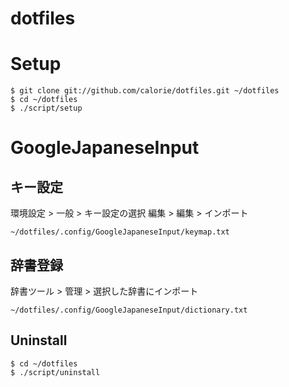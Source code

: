 dotfiles
========
# Setup

```
$ git clone git://github.com/calorie/dotfiles.git ~/dotfiles
$ cd ~/dotfiles
$ ./script/setup
```

# GoogleJapaneseInput

## キー設定

環境設定 > 一般 > キー設定の選択 編集 > 編集 > インポート

```
~/dotfiles/.config/GoogleJapaneseInput/keymap.txt
```

## 辞書登録

辞書ツール > 管理 > 選択した辞書にインポート

```
~/dotfiles/.config/GoogleJapaneseInput/dictionary.txt
```

## Uninstall

```
$ cd ~/dotfiles
$ ./script/uninstall
```
